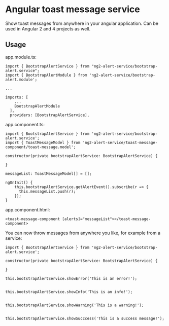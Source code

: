 # Angular toast message service

Show toast messages from anywhere in your angular application.
Can be used in Angular 2 and 4 projects as well.

## Usage

app.module.ts:
```
import { BootstrapAlertService } from "ng2-alert-service/bootstrap-alert.service";
import { BootstrapAlertModule } from 'ng2-alert-service/bootstrap-alert.module';

...

imports: [
    ...
    BootstrapAlertModule
  ],
  providers: [BootstrapAlertService],

```


app.component.ts:
```
import { BootstrapAlertService } from 'ng2-alert-service/bootstrap-alert.service';
import { ToastMessageModel } from 'ng2-alert-service/toast-message-component/toast-message.model';

constructor(private bootstrapAlertService: BootstrapAlertService) {

}

messageList: ToastMessageModel[] = [];

ngOnInit() { 
    this.bootstrapAlertService.getAlertEvent().subscribe(r => {
      this.messageList.push(r);
    });
}

```


app.component.html:
```
<toast-message-component [alerts]="messageList"></toast-message-component>
```


You can now throw messages from anywhere you like, for example from a service:
```
import { BootstrapAlertService } from 'ng2-alert-service/bootstrap-alert.service';

constructor(private bootstrapAlertService: BootstrapAlertService) {

}

this.bootstrapAlertService.showError('This is an error!');

    
this.bootstrapAlertService.showInfo('This is an info!');

    
this.bootstrapAlertService.showWarning('This is a warning!');

    
this.bootstrapAlertService.showSucccess('This is a success message!');

```